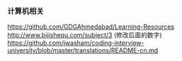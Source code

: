 ###  计算机相关  
https://github.com/GDGAhmedabad/Learning-Resources  
http://www.bijishequ.com/subject/3  (修改后面的数字)   
https://github.com/jwasham/coding-interview-university/blob/master/translations/README-cn.md    
